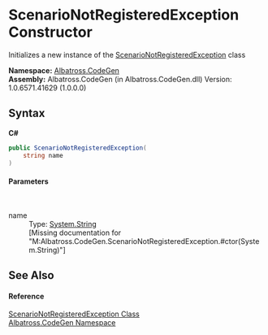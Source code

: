 # ScenarioNotRegisteredException Constructor 
 

Initializes a new instance of the <a href="7143A45F.md">ScenarioNotRegisteredException</a> class

**Namespace:**&nbsp;<a href="DCDDD28E.md">Albatross.CodeGen</a><br />**Assembly:**&nbsp;Albatross.CodeGen (in Albatross.CodeGen.dll) Version: 1.0.6571.41629 (1.0.0.0)

## Syntax

**C#**<br />
``` C#
public ScenarioNotRegisteredException(
	string name
)
```


#### Parameters
&nbsp;<dl><dt>name</dt><dd>Type: <a href="http://msdn2.microsoft.com/en-us/library/s1wwdcbf" target="_blank">System.String</a><br />\[Missing <param name="name"/> documentation for "M:Albatross.CodeGen.ScenarioNotRegisteredException.#ctor(System.String)"\]</dd></dl>

## See Also


#### Reference
<a href="7143A45F.md">ScenarioNotRegisteredException Class</a><br /><a href="DCDDD28E.md">Albatross.CodeGen Namespace</a><br />